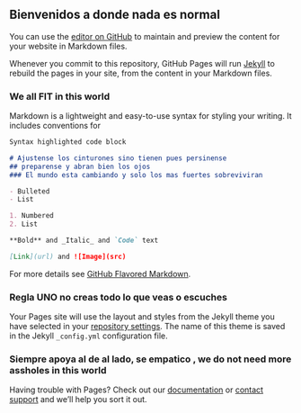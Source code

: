 ## Bienvenidos a donde nada es normal

You can use the [editor on GitHub](https://github.com/MCSuarez-Mason/MCSuarez-Mason.github.io/edit/master/README.md) to maintain and preview the content for your website in Markdown files.

Whenever you commit to this repository, GitHub Pages will run [Jekyll](https://jekyllrb.com/) to rebuild the pages in your site, from the content in your Markdown files.

### We all FIT in this world

Markdown is a lightweight and easy-to-use syntax for styling your writing. It includes conventions for

```markdown
Syntax highlighted code block

# Ajustense los cinturones sino tienen pues persinense
## preparense y abran bien los ojos
### El mundo esta cambiando y solo los mas fuertes sobreviviran

- Bulleted
- List

1. Numbered
2. List

**Bold** and _Italic_ and `Code` text

[Link](url) and ![Image](src)
```

For more details see [GitHub Flavored Markdown](https://guides.github.com/features/mastering-markdown/).

### Regla UNO no creas todo lo que veas o escuches

Your Pages site will use the layout and styles from the Jekyll theme you have selected in your [repository settings](https://github.com/MCSuarez-Mason/MCSuarez-Mason.github.io/settings). The name of this theme is saved in the Jekyll `_config.yml` configuration file.

### Siempre apoya al de al lado, se empatico , we do not need more assholes in this world

Having trouble with Pages? Check out our [documentation](https://help.github.com/categories/github-pages-basics/) or [contact support](https://github.com/contact) and we’ll help you sort it out.

